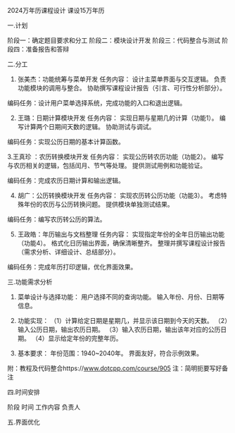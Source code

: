 2024万年历课程设计
课设15万年历

一.计划


阶段一：确定题目要求和分工
阶段二：模块设计开发
阶段三：代码整合与测试
阶段四：准备报告和答辩


二.分工


1. 张美杰：功能统筹与菜单开发
任务内容：
设计主菜单界面与交互逻辑。
负责功能模块的调用与整合。
协助撰写课程设计报告（引言、可行性分析部分）。

编码任务：设计用户菜单选择系统，完成功能的入口和退出逻辑。


2. 王璐：日期计算模块开发
任务内容：
实现日期与星期几的计算（功能1）。
编写计算两个日期间天数的逻辑。
协助测试与调试。

编码任务：实现公历日期的基本计算函数。

3.王真珍 ：农历转换模块开发
任务内容：
实现公历转农历功能（功能2）。
编写与农历相关的逻辑，包括闰月、节气等处理。
提供测试用例和功能验证。

编码任务：完成农历日期计算和输出逻辑。


4. 胡广：公历转换模块开发
任务内容：
实现农历转公历功能（功能3）。
考虑特殊年份的农历与公历转换问题。
提供模块单独测试结果。

编码任务：编写农历转公历的算法。


5. 王政皓：年历输出与文档整理
任务内容：
实现指定年份的全年日历输出功能（功能4）。
格式化日历输出界面，确保清晰整齐。
整理并撰写课程设计报告（需求分析、详细设计、总结部分）。

编码任务：完成年历打印逻辑，优化界面效果。

三.功能需求分析


1. 菜单设计与选择功能：
用户选择不同的查询功能。
输入年份、月份、日期等信息。

2. 功能实现：
（1）计算给定日期是星期几，并显示该日期到今天的天数。
（2）输入公历日期，输出农历日期。
（3）输入农历日期，输出该年对应的公历日期。
（4）显示给定年份的完整年历。

3. 基本要求：
年份范围：1940~2040年。
界面友好，符合示例效果。

附：教程及代码整合https://www.dotcpp.com/course/905
注：简明扼要写好备注






四.时间安排


阶段	时间	工作内容	负责人
			
			
			
			
	


五.界面优化



